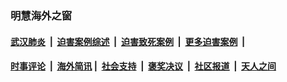 
### 明慧海外之窗

####  [武汉肺炎](indexes/365.md?t=01280500) &nbsp;|&nbsp;  [迫害案例综述](indexes/328.md?t=01280500) &nbsp;|&nbsp; [迫害致死案例](indexes/277.md?t=01280500)  &nbsp;|&nbsp; [更多迫害案例](indexes/81.md?t=01280500)  &nbsp;|&nbsp; 
####  [时事评论](indexes/251.md?t=01280500) &nbsp;|&nbsp; [海外简讯](indexes/245.md?t=01280500)&nbsp;|&nbsp;  [社会支持](indexes/140.md?t=01280500) &nbsp;|&nbsp; [褒奖决议](indexes/282.md?t=01280500) &nbsp;|&nbsp; [社区报道](indexes/91.md?t=01280500)  &nbsp;|&nbsp; [天人之间](indexes/78.md?t=01280500) 

